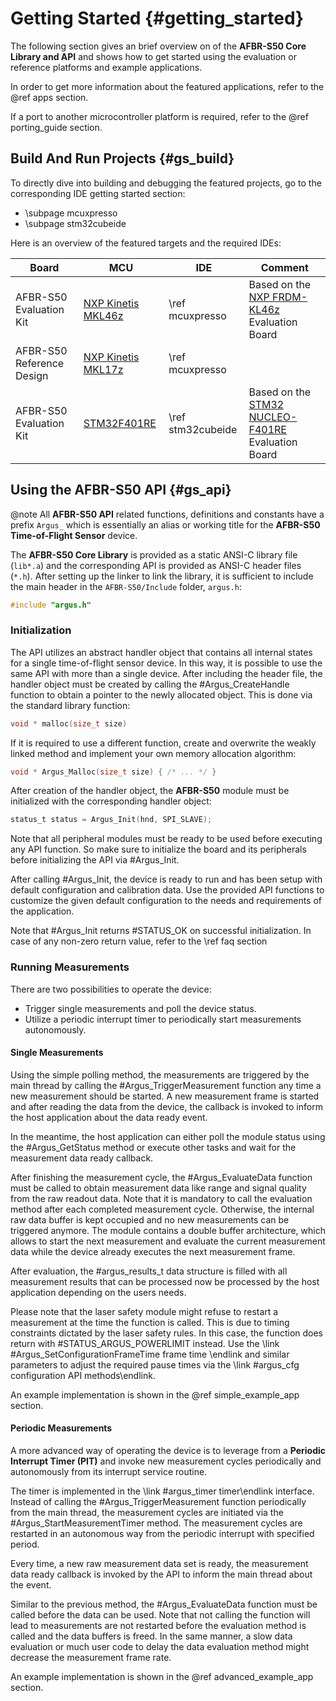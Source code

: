 # Getting Started {#getting_started}

The following section gives an brief overview on of the **AFBR-S50 Core Library
and API** and shows how to get started using the evaluation or reference
platforms and example applications.

In order to get more information about the featured applications, refer to the
@ref apps section.

If a port to another microcontroller platform is required, refer to the @ref
porting_guide section.

## Build And Run Projects {#gs_build}

To directly dive into building and debugging the featured projects, go to the
corresponding IDE getting started section:

-   \subpage mcuxpresso
-   \subpage stm32cubeide

Here is an overview of the featured targets and the required IDEs:

| Board                     | MCU                                                                                                                                                                                                                                                                    | IDE               | Comment                                                                                                                                                                                                    |
| ------------------------- | ---------------------------------------------------------------------------------------------------------------------------------------------------------------------------------------------------------------------------------------------------------------------- | ----------------- | ---------------------------------------------------------------------------------------------------------------------------------------------------------------------------------------------------------- |
| AFBR-S50 Evaluation Kit   | [NXP Kinetis MKL46z](https://www.nxp.com/products/processors-and-microcontrollers/arm-microcontrollers/general-purpose-mcus/kl-series-cortex-m0-plus/kinetis-kl4x-48-mhz-usb-segment-lcd-ultra-low-power-microcontrollers-mcus-based-on-arm-cortex-m0-plus-core:KL4x)  | \ref mcuxpresso   | Based on the [NXP FRDM-KL46z](https://www.nxp.com/design/development-boards/freedom-development-boards/mcu-boards/freedom-development-platform-for-kinetis-kl3x-and-kl4x-mcus:FRDM-KL46Z) Evaluation Board |
| AFBR-S50 Reference Design | [NXP Kinetis MKL17z](https://www.nxp.com/products/processors-and-microcontrollers/arm-microcontrollers/general-purpose-mcus/kl-series-cortex-m0-plus/kinetis-kl1x-48-mhz-mainstream-small-ultra-low-power-microcontrollers-mcus-based-on-arm-cortex-m0-plus-core:KL1x) | \ref mcuxpresso   |                                                                                                                                                                                                            |
| AFBR-S50 Evaluation Kit   | [STM32F401RE](https://www.st.com/en/microcontrollers-microprocessors/stm32f401re.html)                                                                                                                                                                                 | \ref stm32cubeide | Based on the [STM32 NUCLEO-F401RE](https://www.st.com/en/evaluation-tools/nucleo-f401re.html) Evaluation Board                                                                                             |

## Using the AFBR-S50 API {#gs_api}

@note All **AFBR-S50 API** related functions, definitions and constants have a
prefix `Argus_` which is essentially an alias or working title for the
**AFBR-S50 Time-of-Flight Sensor** device.

The **AFBR-S50 Core Library** is provided as a static ANSI-C library file
(`lib*.a`) and the corresponding API is provided as ANSI-C header files (`*.h`).
After setting up the linker to link the library, it is sufficient to include the
main header in the `AFBR-S50/Include` folder, `argus.h`:

```C
#include "argus.h"
```

### Initialization

The API utilizes an abstract handler object that contains all internal states
for a single time-of-flight sensor device. In this way, it is possible to use
the same API with more than a single device. After including the header file,
the handler object must be created by calling the #Argus_CreateHandle function
to obtain a pointer to the newly allocated object. This is done via the standard
library function:

```C
void * malloc(size_t size)
```

If it is required to use a different function, create and overwrite the weakly
linked method and implement your own memory allocation algorithm:

```C
void * Argus_Malloc(size_t size) { /* ... */ }
```

After creation of the handler object, the **AFBR-S50** module must be
initialized with the corresponding handler object:

```C
status_t status = Argus_Init(hnd, SPI_SLAVE);
```

Note that all peripheral modules must be ready to be used before executing any
API function. So make sure to initialize the board and its peripherals before
initializing the API via #Argus_Init.

After calling #Argus_Init, the device is ready to run and has been setup with
default configuration and calibration data. Use the provided API functions to
customize the given default configuration to the needs and requirements of the
application.

Note that #Argus_Init returns #STATUS_OK on successful initialization. In case
of any non-zero return value, refer to the \ref faq section

### Running Measurements

There are two possibilities to operate the device:

-   Trigger single measurements and poll the device status.
-   Utilize a periodic interrupt timer to periodically start measurements
    autonomously.

#### Single Measurements

Using the simple polling method, the measurements are triggered by the main
thread by calling the #Argus_TriggerMeasurement function any time a new
measurement should be started. A new measurement frame is started and after
reading the data from the device, the callback is invoked to inform the host
application about the data ready event.

In the meantime, the host application can either poll the module status using
the #Argus_GetStatus method or execute other tasks and wait for the measurement
data ready callback.

After finishing the measurement cycle, the #Argus_EvaluateData function must be
called to obtain measurement data like range and signal quality from the raw
readout data. Note that it is mandatory to call the evaluation method after each
completed measurement cycle. Otherwise, the internal raw data buffer is kept
occupied and no new measurements can be triggered anymore. The module contains a
double buffer architecture, which allows to start the next measurement and
evaluate the current measurement data while the device already executes the next
measurement frame.

After evaluation, the #argus_results_t data structure is filled with all
measurement results that can be processed now be processed by the host
application depending on the users needs.

Please note that the laser safety module might refuse to restart a measurement
at the time the function is called. This is due to timing constraints dictated
by the laser safety rules. In this case, the function does return with
#STATUS_ARGUS_POWERLIMIT instead. Use the \link #Argus_SetConfigurationFrameTime
frame time \endlink and similar parameters to adjust the required pause times
via the \link #argus_cfg configuration API methods\endlink.

An example implementation is shown in the @ref simple_example_app section.

#### Periodic Measurements

A more advanced way of operating the device is to leverage from a **Periodic
Interrupt Timer (PIT)** and invoke new measurement cycles periodically and
autonomously from its interrupt service routine.

The timer is implemented in the \link #argus_timer timer\endlink interface.
Instead of calling the #Argus_TriggerMeasurement function periodically from the
main thread, the measurement cycles are initiated via the
#Argus_StartMeasurementTimer method. The measurement cycles are restarted in an
autonomous way from the periodic interrupt with specified period.

Every time, a new raw measurement data set is ready, the measurement data ready
callback is invoked by the API to inform the main thread about the event.

Similar to the previous method, the #Argus_EvaluateData function must be called
before the data can be used. Note that not calling the function will lead to
measurements are not restarted before the evaluation method is called and the
data buffers is freed. In the same manner, a slow data evaluation or much user
code to delay the data evaluation method might decrease the measurement frame
rate.

An example implementation is shown in the @ref advanced_example_app section.
